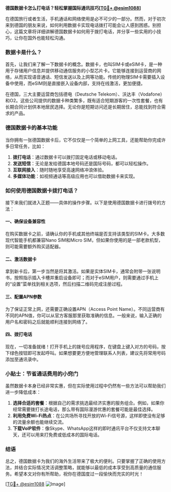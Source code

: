 **德国数据卡怎么打电话？轻松掌握国际通讯技巧[[TG💪+ @esim1088](https://t.me/s/esim1088)]**

在德国旅行或者生活，手机通话和网络使用是必不可少的一部分。然而，对于初次来到德国的朋友来说，如何利用数据卡实现电话拨打可能会让人感到困惑。别担心，这篇文章将详细讲解德国数据卡如何用于拨打电话，并分享一些实用的小技巧，让你在国外也能轻松沟通。

### 数据卡是什么？

首先，让我们来了解一下数据卡的概念。数据卡，也叫SIM卡或eSIM卡，是一种用于存储用户信息并提供移动通信服务的小型芯片卡。它能够连接到运营商的网络，从而实现语音通话、短信发送以及上网等功能。传统的物理SIM卡需要插入设备中使用，而eSIM则是直接嵌入设备内部，支持在线激活，更加便捷。

在德国，三大主要运营商包括德电（Deutsche Telekom）、沃达丰（Vodafone）和O2。这些公司提供的数据卡种类繁多，既有适合短期游客的一次性套餐，也有长期合同计划供本地居民选择。无论你是短期访问还是长期居住，总能找到符合需求的产品。

### 德国数据卡的基本功能

当你拥有一张德国数据卡后，它不仅仅是一个简单的上网工具，还能帮助你完成许多日常任务，比如：

1. **拨打电话**：通过数据卡可以拨打固定电话或移动电话。
2. **发送短信**：无论是发给德国本地号码还是国际号码，都可以轻松操作。
3. **互联网接入**：随时随地享受高速网络冲浪体验。
4. **多媒体功能**：如视频通话等高级应用也可以借助数据卡来实现。

### 如何使用德国数据卡拨打电话？

接下来我们就进入正题——具体的操作步骤。以下是使用德国数据卡进行拨号的方法：

#### 一、确保设备兼容性
在购买数据卡之前，请确认你的手机或其他终端是否支持该类型的SIM卡。大多数现代智能手机都兼容Nano SIM和Micro SIM，但如果你使用的是一部老款机型，则可能需要额外购买适配器。

#### 二、激活数据卡
拿到新卡后，第一步当然是将其激活。如果是实体SIM卡，通常会附带一张说明书，按照指示插入卡槽并重启设备即可；而对于eSIM用户，则需要通过手机上的“设置”菜单找到相关选项，然后扫描二维码完成注册过程。

#### 三、配置APN参数
为了保证正常上网，还需要正确设置APN（Access Point Name）。不同运营商有不同的APN值，你可以从官方客服那里获取准确的信息。一般来说，输入正确的用户名和密码之后就能顺利连接到网络了。

#### 四、拨打电话
现在，一切准备就绪！打开手机上的拨号应用程序，在键盘上键入对方的号码，按下绿色按钮即可发起呼叫。如果想要更方便地管理联系人列表，建议先将常用号码添加至通讯录中。

### 小贴士：节省通话费用的小窍门

虽然数据卡本身已经非常实惠，但在实际使用过程中仍然有一些方法可以帮助我们进一步降低成本：

1. **选择合适的套餐**：根据自己的需求挑选最经济实惠的服务组合。例如，如果你经常需要拨打长途电话，那么带有国际漫游优惠的套餐可能是最佳选择。
2. **利用免费Wi-Fi热点**：在公共场所寻找开放的Wi-Fi信号源，这样即使没有足够的流量余额也能继续交流。
3. **下载VoIP软件**：像Skype、WhatsApp这样的即时通讯平台不仅支持文本聊天，还可以用来打免费或低成本的国际电话。

### 结语

总之，德国数据卡为我们的海外生活带来了极大的便利。只要掌握了正确的使用方法，并结合实际情况灵活调整策略，就能够以最低的成本享受到高质量的通信服务。希望本文对你有所帮助，祝你在德国度过一段愉快而充实的时光！

[[TG💪+ @esim1088](https://t.me/s/esim1088) ![Image](https://i.postimg.cc/4NQfJmqS/Snipaste-2025-05-13-00-14-12.png)]